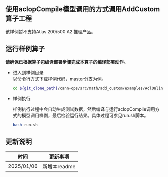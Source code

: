 ## 使用aclopCompile模型调用的方式调用AddCustom算子工程
该样例暂不支持Atlas 200/500 A2 推理产品。

## 运行样例算子
  **请确保已根据算子包编译部署步骤完成本算子的编译部署动作。**

  - 进入到样例目录   
    以命令行方式下载样例代码，master分支为例。
    ```bash
    cd ${git_clone_path}/cann-ops/src/math/add_custom/examples/AclOnlineModel
    ```

  - 样例执行

    样例执行过程中会自动生成测试数据，然后编译与运行aclopCompile调用方式的模型调用样例，最后检验运行结果。具体过程可参见run.sh脚本。
    ```bash
    bash run.sh
    ```
## 更新说明
| 时间       | 更新事项     |
| ---------- | ------------ |
| 2025/01/06 | 新增本readme |